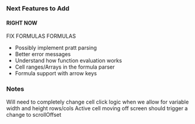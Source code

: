 ### Next Features to Add

#### RIGHT NOW

FIX FORMULAS
FORMULAS

- Possibly implement pratt parsing
- Better error messages
- Understand how function evaluation works
- Cell ranges/Arrays in the formula parser
- Formula support with arrow keys

### Notes

Will need to completely change cell click logic when we allow for variable width and height rows/cols
Active cell moving off screen should trigger a change to scrollOffset
